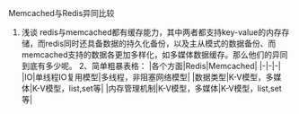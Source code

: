 Memcached与Redis异同比较
1. 浅谈
  redis与memcached都有缓存能力，其中两者都支持key-value的内存存储，而redis同时还具备数据的持久化备份，以及主从模式的数据备份、而memcached支持的数据各更加多样化，如多媒体数据缓存。那么他们的异同到底有多少呢。
2、简单粗暴表格：
|各个方面|Redis|Memcached|
|-|-|-|
|IO|单线程IO复用模型|多线程，非阻塞网络模型|
|数据类型|K-V模型，多媒体|K-V模型，list,set等|
|内存管理机制|K-V模型，多媒体|K-V模型，list,set等|
